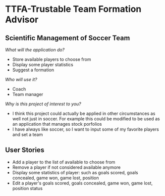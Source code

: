 # TTFA-Trustable Team Formation Advisor

## Scientific Management of Soccer Team


*What will the application do?*
- Store available players to choose from
- Display some player statistics
- Suggest a formation 

*Who will use it?*
- Coach
- Team manager
 
*Why is this project of interest to you?*
- I think this project could actually be applied in other
circumstances as well not just in soccer. For
example this could be modified to be used
as an application that manages stock porfolios
- I have always like soccer, so I want to input 
some of my favorite players and set a team

## User Stories
- Add a player to the list of available to choose from
- Remove a player if not considered available anymore
- Display some statistics of player: such as goals scored,
  goals concealed, game won, game lost, position
- Edit a player's goals scored, goals concealed, game won,
  game lost, position status